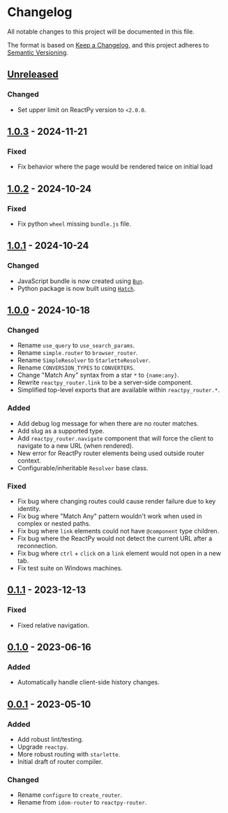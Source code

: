 # Changelog

All notable changes to this project will be documented in this file.

<!--attr-start-->

The format is based on [Keep a Changelog](https://keepachangelog.com/en/1.0.0/), and this project adheres to [Semantic Versioning](https://semver.org/spec/v2.0.0.html).

<!--attr-end-->

<!--
Using the following categories, list your changes in this order:

### Added
-   for new features.

### Changed
-   for changes in existing functionality.

### Deprecated
-   for soon-to-be removed features.

### Removed
-   for removed features.

### Fixed
-   for bug fixes.

### Security
-   for vulnerability fixes.
 -->

<!--changelog-start-->

## [Unreleased]

### Changed

-   Set upper limit on ReactPy version to `<2.0.0`.

## [1.0.3] - 2024-11-21

### Fixed

-   Fix behavior where the page would be rendered twice on initial load

## [1.0.2] - 2024-10-24

### Fixed

-   Fix python `wheel` missing `bundle.js` file.

## [1.0.1] - 2024-10-24

### Changed

-   JavaScript bundle is now created using [`Bun`](https://bun.sh/).
-   Python package is now built using [`Hatch`](https://hatch.pypa.io/).

## [1.0.0] - 2024-10-18

### Changed

-   Rename `use_query` to `use_search_params`.
-   Rename `simple.router` to `browser_router`.
-   Rename `SimpleResolver` to `StarletteResolver`.
-   Rename `CONVERSION_TYPES` to `CONVERTERS`.
-   Change "Match Any" syntax from a star `*` to `{name:any}`.
-   Rewrite `reactpy_router.link` to be a server-side component.
-   Simplified top-level exports that are available within `reactpy_router.*`.

### Added

-   Add debug log message for when there are no router matches.
-   Add slug as a supported type.
-   Add `reactpy_router.navigate` component that will force the client to navigate to a new URL (when rendered).
-   New error for ReactPy router elements being used outside router context.
-   Configurable/inheritable `Resolver` base class.

### Fixed

-   Fix bug where changing routes could cause render failure due to key identity.
-   Fix bug where "Match Any" pattern wouldn't work when used in complex or nested paths.
-   Fix bug where `link` elements could not have `@component` type children.
-   Fix bug where the ReactPy would not detect the current URL after a reconnection.
-   Fix bug where `ctrl` + `click` on a `link` element would not open in a new tab.
-   Fix test suite on Windows machines.

## [0.1.1] - 2023-12-13

### Fixed

-   Fixed relative navigation.

## [0.1.0] - 2023-06-16

### Added

-   Automatically handle client-side history changes.

## [0.0.1] - 2023-05-10

### Added

-   Add robust lint/testing.
-   Upgrade `reactpy`.
-   More robust routing with `starlette`.
-   Initial draft of router compiler.

### Changed

-   Rename `configure` to `create_router`.
-   Rename from `idom-router` to `reactpy-router`.

[Unreleased]: https://github.com/reactive-python/reactpy-router/compare/1.0.3...HEAD
[1.0.3]: https://github.com/reactive-python/reactpy-router/compare/1.0.2...1.0.3
[1.0.2]: https://github.com/reactive-python/reactpy-router/compare/1.0.1...1.0.2
[1.0.1]: https://github.com/reactive-python/reactpy-router/compare/1.0.0...1.0.1
[1.0.0]: https://github.com/reactive-python/reactpy-router/compare/0.1.1...1.0.0
[0.1.1]: https://github.com/reactive-python/reactpy-router/compare/0.1.0...0.1.1
[0.1.0]: https://github.com/reactive-python/reactpy-router/compare/0.0.1...0.1.0
[0.0.1]: https://github.com/reactive-python/reactpy-router/releases/tag/0.0.1
